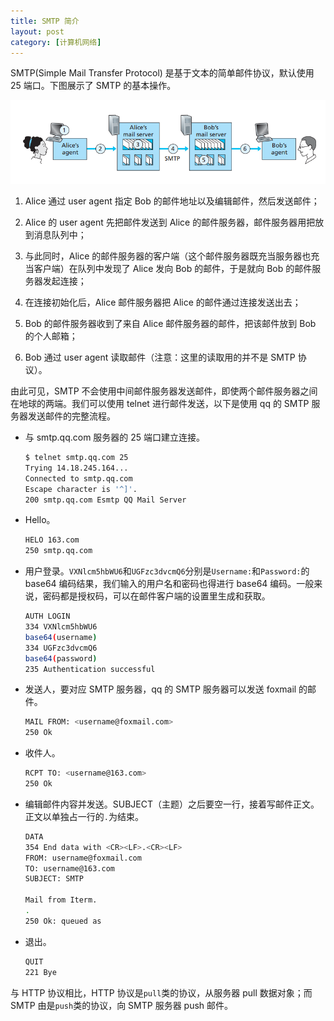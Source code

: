 ```yaml
---
title: SMTP 简介
layout: post
category: [计算机网络]
---
```


SMTP(Simple Mail Transfer Protocol) 是基于文本的简单邮件协议，默认使用 25 端口。下图展示了 SMTP 的基本操作。

![sendMail](/assets/images/20190606/WX20190606-112938.png)

1.  Alice 通过 user agent 指定 Bob 的邮件地址以及编辑邮件，然后发送邮件；

2.  Alice 的 user agent 先把邮件发送到 Alice 的邮件服务器，邮件服务器用把放到消息队列中；

3.  与此同时，Alice 的邮件服务器的客户端（这个邮件服务器既充当服务器也充当客户端）在队列中发现了 Alice 发向 Bob 的邮件，于是就向 Bob 的邮件服务器发起连接；

4.  在连接初始化后，Alice 邮件服务器把 Alice 的邮件通过连接发送出去；

5.  Bob 的邮件服务器收到了来自 Alice 邮件服务器的邮件，把该邮件放到 Bob 的个人邮箱；

6.  Bob 通过 user agent 读取邮件（注意：这里的读取用的并不是 SMTP 协议）。

由此可见，SMTP 不会使用中间邮件服务器发送邮件，即使两个邮件服务器之间在地球的两端。我们可以使用 telnet 进行邮件发送，以下是使用 qq 的 SMTP 服务器发送邮件的完整流程。

*   与 smtp.qq.com 服务器的 25 端口建立连接。

    ```bash
    $ telnet smtp.qq.com 25
    Trying 14.18.245.164...
    Connected to smtp.qq.com
    Escape character is '^]'.
    200 smtp.qq.com Esmtp QQ Mail Server
    ```
   
*   Hello。

    ```bash
    HELO 163.com
    250 smtp.qq.com
    ```
    
*   用户登录。`VXNlcm5hbWU6`和`UGFzc3dvcmQ6`分别是`Username:`和`Password:`的 base64 编码结果，我们输入的用户名和密码也得进行 base64 
编码。一般来说，密码都是授权码，可以在邮件客户端的设置里生成和获取。

    ```bash
    AUTH LOGIN
    334 VXNlcm5hbWU6
    base64(username)
    334 UGFzc3dvcmQ6
    base64(password)
    235 Authentication successful
    ```
    
*   发送人，要对应 SMTP 服务器，qq 的 SMTP 服务器可以发送 foxmail 的邮件。

    ```bash
    MAIL FROM: <username@foxmail.com>
    250 Ok
    ```
    
*   收件人。

    ```bash
    RCPT TO: <username@163.com>
    250 Ok
    ```
    
*   编辑邮件内容并发送。SUBJECT（主题）之后要空一行，接着写邮件正文。正文以单独占一行的`.`为结束。

    ```bash
    DATA
    354 End data with <CR><LF>.<CR><LF>
    FROM: username@foxmail.com
    TO: username@163.com
    SUBJECT: SMTP

    Mail from Iterm.
    .
    250 Ok: queued as
    ```

*   退出。

    ```bash
    QUIT
    221 Bye
    ```

与 HTTP 协议相比，HTTP 协议是`pull`类的协议，从服务器 pull 数据对象；而 SMTP 由是`push`类的协议，向 SMTP 服务器 push 邮件。